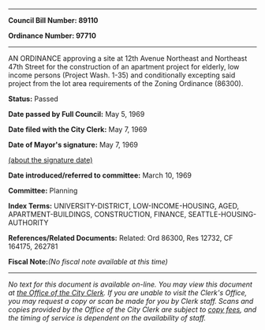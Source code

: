 

********

**Council Bill Number: 89110**
   
**Ordinance Number: 97710**
********

 AN ORDINANCE approving a site at 12th Avenue Northeast and Northeast 47th Street for the construction of an apartment project for elderly, low income persons (Project Wash. 1-35) and conditionally excepting said project from the lot area requirements of the Zoning Ordinance (86300).

**Status:** Passed
   
**Date passed by Full Council:** May 5, 1969
   
**Date filed with the City Clerk:** May 7, 1969
   
**Date of Mayor's signature:** May 7, 1969
   
[(about the signature date)](/~public/approvaldate.htm)
   
   
   
**Date introduced/referred to committee:** March 10, 1969
   
**Committee:** Planning
   
   
**Index Terms:** UNIVERSITY-DISTRICT, LOW-INCOME-HOUSING, AGED, APARTMENT-BUILDINGS, CONSTRUCTION, FINANCE, SEATTLE-HOUSING-AUTHORITY

**References/Related Documents:** Related: Ord 86300, Res 12732, CF 164175, 262781

**Fiscal Note:**_(No fiscal note available at this time)_
********

_No text for this document is available on-line. You may view this document at [the Office of the City Clerk](http://www.seattle.gov/leg/clerk/contactUs.htm). If you are unable to visit the Clerk's Office, you may request a copy or scan be made for you by Clerk staff. Scans and copies provided by the Office of the City Clerk are subject to [copy fees](http://clerk.seattle.gov/~public/clerkfees.htm), and the timing of service is dependent on the availability of staff._

